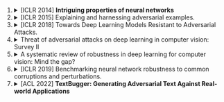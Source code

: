 1. <details>
    <summary>[ICLR 2014] <b>Intriguing properties of neural networks</b></summary>
    <ul>
        <li>Adding slight perturbations to samples can cause neural network models to misclassify these samples.</li>
        <li>These samples are referred to as <b>adversarial examples</b>.</li>
        <li>This paper is generally considered the seminal work on adversarial examples.</li>
    </ul>
   </details>

2. <details>
          <summary>[ICLR 2015] Explaining and harnessing adversarial examples.</summary>
     <ul>
        <li>Neural networks are vulnerable to adversarial examples due to their <b>inherent linearity</b> in high-dimensional spaces.</li>
        <li>Introduces the Fast Gradient Sign Method (FGSM), a technique to efficiently generate adversarial examples.</li>
    </ul>
   </details>

3. <details>
          <summary>[ICLR 2018] Towards Deep Learning Models Resistant to Adversarial Attacks.</summary>
   </details>

4. <details>
          <summary>Threat of adversarial attacks on deep learning in computer vision: Survey II</summary>
   </details>

5. <details>
          <summary>A systematic review of robustness in deep learning for computer vision: Mind the gap?</summary>
   </details>

6. <details>
          <summary>[ICLR 2019] Benchmarking neural network robustness to common corruptions and perturbations.</summary>
   </details>

7. <details>
          <summary>[ACL 2022] <b>TextBugger: Generating Adversarial Text Against Real-world Applications</b></summary>
   </details>
